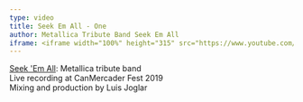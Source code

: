 ```yaml
---
type: video
title: Seek Em All - One
author: Metallica Tribute Band Seek Em All
iframe: <iframe width="100%" height="315" src="https://www.youtube.com/embed/yFC5XE_F2TM?si=0dKLy7D0m163wp84" title="YouTube video player" frameborder="0" allow="accelerometer; autoplay; clipboard-write; encrypted-media; gyroscope; picture-in-picture; web-share" referrerpolicy="strict-origin-when-cross-origin" allowfullscreen></iframe>
---
```

[Seek 'Em All](https://www.instagram.com/seekemall/?hl=en): Metallica tribute band<br />
Live recording at CanMercader Fest 2019<br />
Mixing and production by Luis Joglar